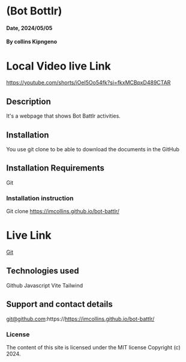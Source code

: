 
# (Bot Bottlr) 

#### Date, 2024/05/05

#### By collins Kipngeno

# Local Video live Link
https://youtube.com/shorts/iOeI5Oo54fk?si=fkxMCBpxD489CTAR

## Description
It's a webpage that shows Bot Battlr activities.

## Installation
You use git clone to be able to download the documents in the GitHub

## Installation Requirements
Git

### Installation instruction

Git clone https://imcollins.github.io/bot-battlr/



# Live Link
[Git](https://imcollins.github.io/bot-battlr/)

## Technologies used
Github
Javascript
Vite
Tailwind

## Support and contact details
git@github.com:https://https://imcollins.github.io/bot-battlr/

### License
The content of this site is licensed under the MIT license
Copyright (c) 2024.
